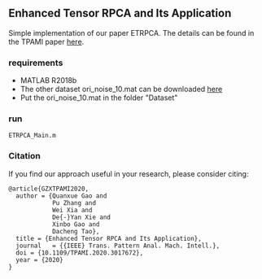 ## Enhanced Tensor RPCA and Its Application

Simple implementation of our paper ETRPCA.
The details can be found in the TPAMI paper [here](https://ieeexplore.ieee.org/document/9170824/citations?tabFilter=papers).

### requirements
- MATLAB R2018b
- The other dataset ori_noise_10.mat can be downloaded [here](https://drive.google.com/file/d/1YEh5y0dKZxwORFhfFflcPX0JQTp_xx8L/view?usp=sharing)
- Put the ori_noise_10.mat in the folder "Dataset"


### run
```
ETRPCA_Main.m
```

### Citation

If you find our approach useful in your research, please consider citing:

```
@article{GZXTPAMI2020,
  author = {Quanxue Gao and
            Pu Zhang and
            Wei Xia and
            De{-}Yan Xie and
            Xinbo Gao and
            Dacheng Tao},
  title = {Enhanced Tensor RPCA and Its Application},
  journal   = {{IEEE} Trans. Pattern Anal. Mach. Intell.},
  doi = {10.1109/TPAMI.2020.3017672},
  year = {2020}
}
```
